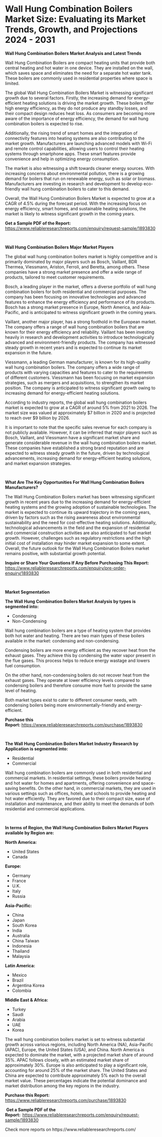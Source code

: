 <p><h1>Wall Hung Combination Boilers Market Size: Evaluating its Market Trends, Growth, and Projections 2024 - 2031</h1></p><p><strong>Wall Hung Combination Boilers Market Analysis and Latest Trends</strong></p>
<p><p>Wall Hung Combination Boilers are compact heating units that provide both central heating and hot water in one device. They are installed on the wall, which saves space and eliminates the need for a separate hot water tank. These boilers are commonly used in residential properties where space is limited.</p><p>The global Wall Hung Combination Boilers Market is witnessing significant growth due to several factors. Firstly, the increasing demand for energy-efficient heating solutions is driving the market growth. These boilers offer high energy efficiency, as they do not produce any standby losses, and their compact design reduces heat loss. As consumers are becoming more aware of the importance of energy efficiency, the demand for wall hung combination boilers is expected to rise.</p><p>Additionally, the rising trend of smart homes and the integration of connectivity features into heating systems are also contributing to the market growth. Manufacturers are launching advanced models with Wi-Fi and remote control capabilities, allowing users to control their heating systems through smartphone apps. These smart features provide convenience and help in optimizing energy consumption.</p><p>The market is also witnessing a shift towards cleaner energy sources. With increasing concerns about environmental pollution, there is a growing demand for boilers that run on renewable energy, such as solar or biomass. Manufacturers are investing in research and development to develop eco-friendly wall hung combination boilers to cater to this demand.</p><p>Overall, the Wall Hung Combination Boilers Market is expected to grow at a CAGR of 4.5% during the forecast period. With the increasing focus on energy efficiency, smart homes, and sustainable heating solutions, the market is likely to witness significant growth in the coming years.</p></p>
<p><strong>Get a Sample PDF of the Report:&nbsp;</strong> <a href="https://www.reliableresearchreports.com/enquiry/request-sample/1893830">https://www.reliableresearchreports.com/enquiry/request-sample/1893830</a></p>
<p>&nbsp;</p>
<p><strong>Wall Hung Combination Boilers Major Market Players</strong></p>
<p><p>The global wall hung combination boilers market is highly competitive and is primarily dominated by major players such as Bosch, Vaillant, BDR Thermea, Viessmann, Ariston, Ferroli, and Beretta, among others. These companies have a strong market presence and offer a wide range of products, tailored to meet customer requirements.</p><p>Bosch, a leading player in the market, offers a diverse portfolio of wall hung combination boilers for both residential and commercial purposes. The company has been focusing on innovative technologies and advanced features to enhance the energy efficiency and performance of its products. Bosch has a strong market presence in Europe, North America, and Asia-Pacific, and is anticipated to witness significant growth in the coming years.</p><p>Vaillant, another major player, has a strong foothold in the European market. The company offers a range of wall hung combination boilers that are known for their energy efficiency and reliability. Vaillant has been investing heavily in research and development activities to introduce technologically advanced and environment-friendly products. The company has witnessed steady growth in recent years and is expected to continue its market expansion in the future.</p><p>Viessmann, a leading German manufacturer, is known for its high-quality wall hung combination boilers. The company offers a wide range of products with varying capacities and features to cater to the requirements of different customers. Viessmann has been focusing on market expansion strategies, such as mergers and acquisitions, to strengthen its market position. The company is anticipated to witness significant growth owing to increasing demand for energy-efficient heating solutions.</p><p>According to industry reports, the global wall hung combination boilers market is expected to grow at a CAGR of around 5% from 2021 to 2026. The market size was valued at approximately $7 billion in 2020 and is projected to reach over $9 billion by 2026.</p><p>It is important to note that the specific sales revenue for each company is not publicly available. However, it can be inferred that major players such as Bosch, Vaillant, and Viessmann have a significant market share and generate considerable revenue in the wall hung combination boilers market. These companies have established a strong brand reputation and are expected to witness steady growth in the future, driven by technological advancements, increasing demand for energy-efficient heating solutions, and market expansion strategies.</p></p>
<p>&nbsp;</p>
<p><strong>What Are The Key Opportunities For Wall Hung Combination Boilers Manufacturers?</strong></p>
<p><p>The Wall Hung Combination Boilers market has been witnessing significant growth in recent years due to the increasing demand for energy-efficient heating systems and the growing adoption of sustainable technologies. The market is expected to continue its upward trajectory in the coming years, driven by factors such as the rising awareness about environmental sustainability and the need for cost-effective heating solutions. Additionally, technological advancements in the field and the expansion of residential and commercial construction activities are also anticipated to fuel market growth. However, challenges such as regulatory restrictions and the high initial cost of installation may hinder market expansion to some extent. Overall, the future outlook for the Wall Hung Combination Boilers market remains positive, with substantial growth potential.</p></p>
<p><strong>Inquire or Share Your Questions If Any Before Purchasing This Report:</strong> <a href="https://www.reliableresearchreports.com/enquiry/pre-order-enquiry/1893830">https://www.reliableresearchreports.com/enquiry/pre-order-enquiry/1893830</a></p>
<p>&nbsp;</p>
<p><strong>Market Segmentation</strong></p>
<p><strong>The Wall Hung Combination Boilers Market Analysis by types is segmented into:</strong></p>
<p><ul><li>Condensing</li><li>Non-Condensing</li></ul></p>
<p><p>Wall hung combination boilers are a type of heating system that provides both hot water and heating. There are two main types of these boilers available in the market: condensing and non-condensing. </p><p>Condensing boilers are more energy efficient as they recover heat from the exhaust gases. They achieve this by condensing the water vapor present in the flue gases. This process helps to reduce energy wastage and lowers fuel consumption.</p><p>On the other hand, non-condensing boilers do not recover heat from the exhaust gases. They operate at lower efficiency levels compared to condensing boilers and therefore consume more fuel to provide the same level of heating.</p><p>Both market types exist to cater to different consumer needs, with condensing boilers being more environmentally-friendly and energy-efficient.</p></p>
<p><strong>Purchase this Report:&nbsp;</strong><a href="https://www.reliableresearchreports.com/purchase/1893830">https://www.reliableresearchreports.com/purchase/1893830</a></p>
<p>&nbsp;</p>
<p><strong>The Wall Hung Combination Boilers Market Industry Research by Application is segmented into:</strong></p>
<p><ul><li>Residential</li><li>Commercial</li></ul></p>
<p><p>Wall hung combination boilers are commonly used in both residential and commercial markets. In residential settings, these boilers provide heating and hot water for homes and apartments, offering convenience and space-saving benefits. On the other hand, in commercial markets, they are used in various settings such as offices, hotels, and schools to provide heating and hot water efficiently. They are favored due to their compact size, ease of installation and maintenance, and their ability to meet the demands of both residential and commercial applications.</p></p>
<p>&nbsp;</p>
<p><strong>In terms of Region, the Wall Hung Combination Boilers Market Players available by Region are:</strong></p>
<p>
    <p> <strong> North America: </strong>
        <ul>
            <li>United States</li>
            <li>Canada</li>
        </ul>
        </p> 
    <p> <strong> Europe: </strong>
        <ul>
            <li>Germany</li>
            <li>France</li>
            <li>U.K.</li>
            <li>Italy</li>
            <li>Russia</li>
        </ul>
        </p> 
    <p> <strong> Asia-Pacific: </strong>
        <ul>
            <li>China</li>
            <li>Japan</li>
            <li>South Korea</li>
            <li>India</li>
            <li>Australia</li>
            <li>China Taiwan</li>
            <li>Indonesia</li>
            <li>Thailand</li>
            <li>Malaysia</li>
        </ul>
        </p> 
    <p> <strong> Latin America: </strong>
        <ul>
            <li>Mexico</li>
            <li>Brazil</li>
            <li>Argentina Korea</li>
            <li>Colombia</li>
        </ul>
        </p> 
    <p> <strong> Middle East & Africa: </strong>
        <ul>
            <li>Turkey</li>
            <li>Saudi</li>
            <li>Arabia</li>
            <li>UAE</li>
            <li>Korea</li>
        </ul>
    </p>
    </p>
<p><p>The wall hung combination boilers market is set to witness substantial growth across various regions, including North America (NA), Asia-Pacific (APAC), Europe, the United States (USA), and China. North America is expected to dominate the market, with a projected market share of around 35%. APAC follows closely, with an estimated market share of approximately 30%. Europe is also anticipated to play a significant role, accounting for around 25% of the market share. The United States and China are expected to contribute approximately 5% each to the overall market value. These percentages indicate the potential dominance and market distribution among the key regions in the industry.</p></p>
<p><strong>Purchase this Report: </strong><a href="https://www.reliableresearchreports.com/purchase/1893830">https://www.reliableresearchreports.com/purchase/1893830</a></p>
<p>&nbsp;<strong>Get a Sample PDF of the Report:&nbsp;&nbsp;</strong><a href="https://www.reliableresearchreports.com/enquiry/request-sample/1893830">https://www.reliableresearchreports.com/enquiry/request-sample/1893830</a></p>
<p><strong></strong></p>
<p>Check more reports on https://www.reliableresearchreports.com/</p>